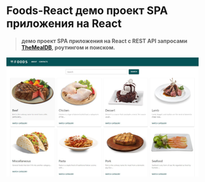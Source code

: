 # Foods-React демо проект SPA приложения на React
> #### демо проект SPA приложения на React c REST API запросами [TheMealDB](https://themealdb.com/api.php), роутингом и поиском.

![Screenshot](screenshot.jpg)

